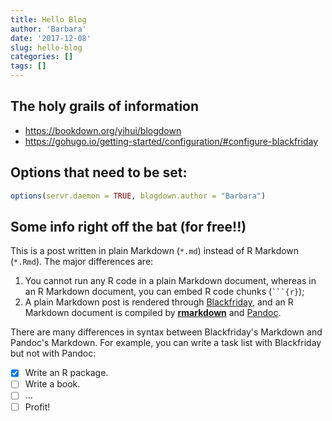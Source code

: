 ```yaml
---
title: Hello Blog
author: 'Barbara'
date: '2017-12-08'
slug: hello-blog
categories: []
tags: []
---
```


## The holy grails of information
- <https://bookdown.org/yihui/blogdown>
- <https://gohugo.io/getting-started/configuration/#configure-blackfriday>

## Options that need to be set:

```r
options(servr.daemon = TRUE, blogdown.author = "Barbara")
```

## Some info right off the bat (for free!!)
This is a post written in plain Markdown (`*.md`) instead of R Markdown (`*.Rmd`). The major differences are:

1. You cannot run any R code in a plain Markdown document, whereas in an R Markdown document, you can embed R code chunks (```` ```{r} ````);
2. A plain Markdown post is rendered through [Blackfriday](https://gohugo.io/overview/configuration/), and an R Markdown document is compiled by [**rmarkdown**](http://rmarkdown.rstudio.com) and [Pandoc](http://pandoc.org).

There are many differences in syntax between Blackfriday's Markdown and Pandoc's Markdown. For example, you can write a task list with Blackfriday but not with Pandoc:

- [x] Write an R package.
- [ ] Write a book.
- [ ] ...
- [ ] Profit!
